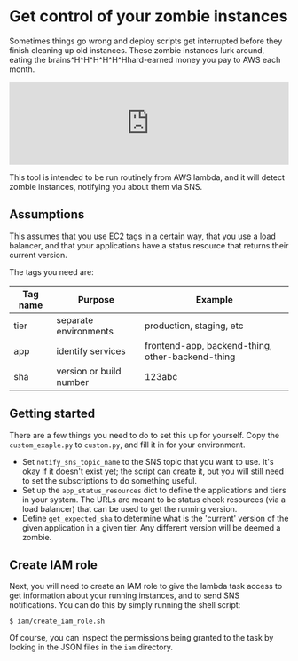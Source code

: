 Get control of your zombie instances
====

Sometimes things go wrong and deploy scripts get interrupted before they finish cleaning up old instances.  These
zombie instances lurk around, eating the brains^H^H^H^H^H^Hhard-earned money you pay to AWS each month.

<iframe class="imgur-embed" width="100%" height="undefined" frameborder="0" src="http://i.imgur.com/9ZzuLyN.gifv#embed"></iframe>

This tool is intended to be run routinely from AWS lambda, and it will detect zombie instances, notifying you about them via SNS.

Assumptions
---
This assumes that you use EC2 tags in a certain way, that you use a load balancer, and that your applications have a status resource that returns their current version.

The tags you need are:

| Tag name | Purpose | Example |
|---|---|---|
| tier | separate environments | production, staging, etc|
| app | identify services | frontend-app, backend-thing, other-backend-thing|
| sha | version or build number | 123abc |

Getting started
---
There are a few things you need to do to set this up for yourself. Copy the `custom_exaple.py` to `custom.py`, and fill it in for your environment.  

* Set `notify_sns_topic_name` to the SNS topic that you want to use.  It's okay if it doesn't exist yet; the script can create it, but you will still need to set the subscriptions to do something useful.
* Set up the `app_status_resources` dict to define the applications and tiers in your system.  The URLs are meant to be status check resources (via a load balancer) that can be used to get the running version.
* Define `get_expected_sha` to determine what is the 'current' version of the given application in a given tier.  Any different version will be deemed a zombie.

Create IAM role
---
Next, you will need to create an IAM role to give the lambda task access to get information about your running instances, and to send SNS notifications.  You can do this by simply running the shell script:

    $ iam/create_iam_role.sh
    
Of course, you can inspect the permissions being granted to the task by looking in the JSON files in the `iam` directory.